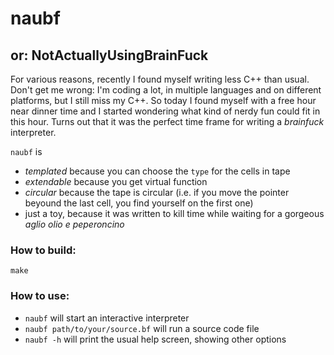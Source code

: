 # naubf
## or: NotActuallyUsingBrainFuck

For various reasons, recently I found myself writing less C++ than usual. Don't get me wrong: I'm coding a lot, in multiple languages and on different platforms, but I still miss my C++.
So today I found myself with a free hour near dinner time and I started wondering what kind of nerdy fun could fit in this hour.
Turns out that it was the perfect time frame for writing a *brainfuck* interpreter.

`naubf` is 
* *templated* because you can choose the `type` for the cells in tape
* *extendable* because you get virtual function
* *circular* because the tape is circular (i.e. if you move the pointer beyound the last cell, you find yourself on the first one)
* just a toy, because it was written to kill time while waiting for a gorgeous *aglio olio e peperoncino*

### How to build:
`make`

### How to use:
* `naubf` will start an interactive interpreter
* `naubf path/to/your/source.bf` will run a source code file
* `naubf -h` will print the usual help screen, showing other options
